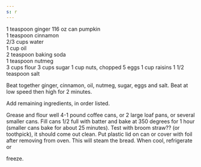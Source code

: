 ```yaml
---
s: r
---
```


1 teaspoon ginger 116 oz can pumpkin  
1 teaspoon cinnamon  
2/3 cups water  
1 cup oil  
2 teaspoon baking soda  
1 teaspoon nutmeg  
3 cups flour
3 cups sugar 1 cup nuts, chopped 
5 eggs 1 cup raisins 
1 1/2 teaspoon salt 

Beat together ginger, cinnamon, oil, nutmeg, sugar, eggs and salt. Beat at low speed then high 
for 2 minutes. 

Add remaining ingredients, in order listed. 

Grease and flour well 4-1 pound coffee cans, or 2 large loaf pans, or several smaller cans. Fill 
cans 1/2 full with batter and bake at 350 degrees for 1 hour (smaller cans bake for about 25 
minutes). Test with broom straw?? (or toothpick), it should come out clean. Put plastic lid on can 
or cover with foil after removing from oven. This will steam the bread. When cool, refrigerate or 

freeze.